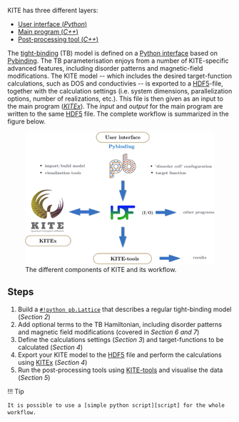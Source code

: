 KITE has three different layers:

* [User interface (*Python*)][kitepython]
* [Main program (*C++*)][kitex]
* [Post-processing tool (*C++*)][kitetools]

 
The [tight-binding][tightbinding] (TB) model is defined on a [Python interface][kitepython] based on [Pybinding]. The TB parameterisation enjoys from a number of KITE-specific advanced features, including disorder patterns and magnetic-field modifications. The KITE model -- which includes the desired target-function calculations, such as DOS and conductivies -- is exported to a [HDF5]-file, together with the calculation settings (i.e. system dimensions, parallelization options, number of realizations, etc.). This file is then given as an input to the main program (*[KITEx][kitex]*). The *input* and *output* for the main program are written to the same [HDF5] file. The complete workflow is summarized in the figure below.

<div>
  <figure>
    <img src="../../assets/images/getting_started/schematic_kite.png" width="600px" />
    <figcaption>The different components of KITE and its workflow.</figcaption>
  </figure>
</div>

## Steps

1. Build a [`#!python pb.Lattice`][lattice] that describes a regular tight-binding model (*Section 2*)
2. Add optional terms to the TB Hamiltonian, including disorder patterns and magnetic field modifications (covered in *Section 6 and 7*)
3. Define the calculations settings (*Section 3*) and target-functions to be calculated (*Section 4*)
4. Export your KITE model to the [HDF5] file and perform the calculations using [KITEx][kitex] (*Section 4*)
5. Run the post-processing tools using [KITE-tools][kitetools] and visualise the data (*Section 5*)

!!! Tip 
    
    It is possible to use a [simple python script][script] for the whole workflow.



[HDF5]: https://www.hdfgroup.org
[Pybinding]: https://docs.pybinding.site/en/stable
[lattice]: https://docs.pybinding.site/en/stable/_api/pybinding.Lattice.html
[script]: index.md
[tightbinding]: ../background/tight_binding.md

[kitepython]: ../api/kite.md
[kitex]: ../api/kitex.md
[kitetools]: ../api/kite-tools.md
